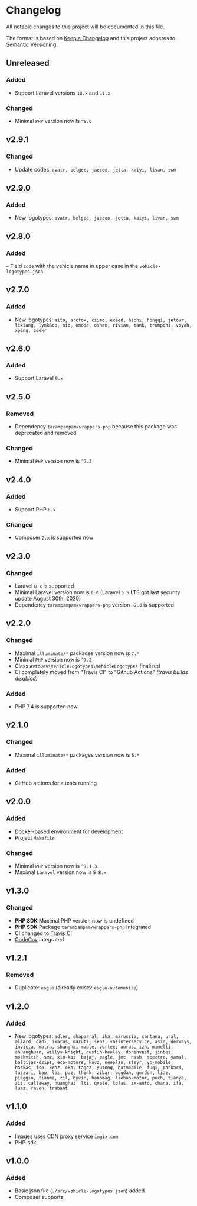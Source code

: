 # Changelog

All notable changes to this project will be documented in this file.

The format is based on [Keep a Changelog][keepachangelog] and this project adheres to [Semantic Versioning][semver].

## Unreleased

### Added

- Support Laravel versions `10.x` and `11.x`

### Changed

- Minimal `PHP` version now is `^8.0`

## v2.9.1

### Changed

- Update codes: `avatr, belgee, jaecoo, jetta, kaiyi, livan, swm`

## v2.9.0

### Added

- New logotypes: `avatr, belgee, jaecoo, jetta, kaiyi, livan, swm`

## v2.8.0

### Added

– Field `code` with the vehicle name in upper case in the `vehicle-logotypes.json`

## v2.7.0

### Added

- New logotypes: `aito, arcfox, ciimo, exeed, hiphi, hongqi, jetour, lixiang, lynk&co, nio, omoda, oshan, rivian, tank, trumpchi, voyah, xpeng, zeekr`

## v2.6.0

### Added

- Support Laravel `9.x`

## v2.5.0

### Removed

- Dependency `tarampampam/wrappers-php` because this package was deprecated and removed

### Changed

- Minimal `PHP` version now is `^7.3`

## v2.4.0

### Added

- Support PHP `8.x`

### Changed

- Composer `2.x` is supported now

## v2.3.0

### Changed

- Laravel `8.x` is supported
- Minimal Laravel version now is `6.0` (Laravel `5.5` LTS got last security update August 30th, 2020)
- Dependency `tarampampam/wrappers-php` version `~2.0` is supported

## v2.2.0

### Changed

- Maximal `illuminate/*` packages version now is `7.*`
- Minimal `PHP` version now is `^7.2`
- Class `AvtoDev\VehicleLogotypes\VehicleLogotypes` finalized
- CI completely moved from "Travis CI" to "Github Actions" _(travis builds disabled)_

### Added

- PHP 7.4 is supported now

## v2.1.0

### Changed

- Maximal `illuminate/*` packages version now is `6.*`

### Added

- GitHub actions for a tests running

## v2.0.0

### Added

- Docker-based environment for development
- Project `Makefile`

### Changed

- Minimal `PHP` version now is `^7.1.3`
- Maximal `Laravel` version now is `5.8.x`

## v1.3.0

### Changed

- **PHP SDK** Maximal PHP version now is undefined
- **PHP SDK** Package `tarampampam/wrappers-php` integrated
- CI changed to [Travis CI][travis]
- [CodeCov][codecov] integrated

[travis]:https://travis-ci.org/
[codecov]:https://codecov.io/

## v1.2.1

### Removed

- Duplicate: `eagle` (already exists: `eagle-automobile`)

## v1.2.0

### Added

- New logotypes: `adler, chaparral, ika, marussia, santana, ural, allard, dadi, ikarus, maruti, seaz, vazinterservice, asia, derways, invicta, matra, shanghai-maple, vortex, aurus, izh, minelli, shuanghuan, willys-knight, austin-healey, doninvest, jinbei, moskvitch, smz, xin-kai, bajaj, eagle, jmc, nash, spectre, yamal, baltijas-dzips, eco-motors, kavz, neoplan, steyr, yo-mobile, barkas, fso, kraz, oka, tagaz, yutong, batmobile, fuqi, packard, tazzari, baw, laz, paz, think, zibar, bogdan, gordon, liaz, piaggio, tianma, zil, byvin, hanomag, liebao-motor, puch, tianye, zis, callaway, huanghai, lti, qvale, tofas, zx-auto, chana, ifa, luaz, ravon, trabant`

## v1.1.0

### Added

- Images uses CDN proxy service `imgix.com`
- PHP-sdk

## v1.0.0

### Added

- Basic json file (`./src/vehicle-logotypes.json`) added
- Composer supports

[keepachangelog]:https://keepachangelog.com/en/1.0.0/
[semver]:https://semver.org/spec/v2.0.0.html
